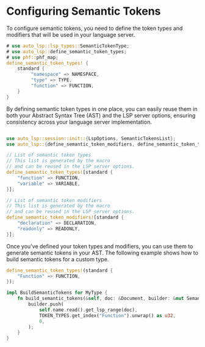 # Configuring Semantic Tokens

To configure semantic tokens, you need to define the token types and modifiers that will be used in your language server.

```rust
# use auto_lsp::lsp_types::SemanticTokenType;
# use auto_lsp::define_semantic_token_types;
# use phf::phf_map;
define_semantic_token_types! {
    standard {
         "namespace" => NAMESPACE,
         "type" => TYPE,
         "function" => FUNCTION,
    }
}
```

By defining semantic token types in one place, you can easily reuse them in both your Abstract Syntax Tree (AST) and the LSP server options, ensuring consistency across your language server implementation.

```rust

use auto_lsp::session::init::{LspOptions, SemanticTokensList};
use auto_lsp::{define_semantic_token_modifiers, define_semantic_token_types};

// List of semantic token types
// This list is generated by the macro
// and can be reused in the LSP server options.
define_semantic_token_types![standard {
    "function" => FUNCTION,
    "variable" => VARIABLE,
}];

// List of semantic token modifiers
// This list is generated by the macro
// and can be reused in the LSP server options.
define_semantic_token_modifiers![standard {
    "declaration" => DECLARATION,
    "readonly" => READONLY,
}];
```

Once you've defined your token types and modifiers, you can use them to generate semantic tokens in your AST.
The following example shows how to build semantic tokens for a custom type.

```rust
define_semantic_token_types!(standard {
    "Function" => FUNCTION,
});

impl BuildSemanticTokens for MyType {
    fn build_semantic_tokens(&self, doc: &Document, builder: &mut SemanticTokensBuilder) {
        builder.push(
            self.name.read().get_lsp_range(doc),
            TOKEN_TYPES.get_index("Function").unwrap() as u32,
            0,
        );
    }
}
```
